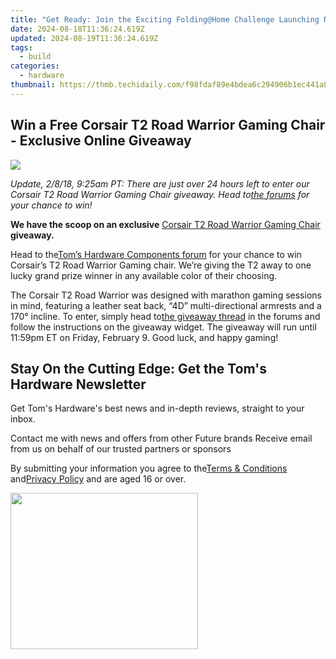 ```yaml
---
title: "Get Ready: Join the Exciting Folding@Home Challenge Launching Next Week"
date: 2024-08-18T11:36:24.619Z
updated: 2024-08-19T11:36:24.619Z
tags:
  - build
categories:
  - hardware
thumbnail: https://thmb.techidaily.com/f98fdaf89e4bdea6c294906b1ec441a8350731ced113bf3e78f52392f565d416.jpg
---
```


## Win a Free Corsair T2 Road Warrior Gaming Chair - Exclusive Online Giveaway

![](https://cdn.mos.cms.futurecdn.net/CjJF3UfSZgV3ENLnNpqarj-320-80.png)

 _Update, 2/8/18, 9:25am PT: There are just over 24 hours left to enter our Corsair T2 Road Warrior Gaming Chair giveaway. Head to[the forums](http://www.tomshardware.co.uk/forum/id-3632617/corsair-gaming-chair-giveaway.html) for your chance to win!_
  
**We have the scoop on an exclusive** [Corsair T2 Road Warrior Gaming Chair](https://tools.techidaily.com) **giveaway.**

 Head to the[Tom’s Hardware Components forum](https://forums.tomshardware.com/threads/corsair-gaming-chair-giveaway.3230627/) for your chance to win Corsair’s T2 Road Warrior Gaming chair. We’re giving the T2 away to one lucky grand prize winner in any available color of their choosing.

 The Corsair T2 Road Warrior was designed with marathon gaming sessions in mind, featuring a leather seat back, “4D” multi-directional armrests and a 170° incline. To enter, simply head to[the giveaway thread](https://forums.tomshardware.com/threads/corsair-gaming-chair-giveaway.3230627/) in the forums and follow the instructions on the giveaway widget. The giveaway will run until 11:59pm ET on Friday, February 9\. Good luck, and happy gaming!

## Stay On the Cutting Edge: Get the Tom's Hardware Newsletter

 Get Tom's Hardware's best news and in-depth reviews, straight to your inbox.

 Contact me with news and offers from other Future brands  Receive email from us on behalf of our trusted partners or sponsors

 By submitting your information you agree to the[Terms & Conditions](https://futureplc.com/terms-conditions/) and[Privacy Policy](https://futureplc.com/privacy-policy/) and are aged 16 or over.

<ins class="adsbygoogle"
     style="display:block"
     data-ad-format="autorelaxed"
     data-ad-client="ca-pub-7571918770474297"
     data-ad-slot="1223367746"></ins>



<ins class="adsbygoogle"
     style="display:block"
     data-ad-client="ca-pub-7571918770474297"
     data-ad-slot="8358498916"
     data-ad-format="auto"
     data-full-width-responsive="true"></ins>



<!-- affiliate ads begin -->
<a href="https://modlily.sjv.io/c/5597632/2072819/17059" target="_top" id="2072819"><img src="//a.impactradius-go.com/display-ad/17059-2072819" border="0" alt="" width="300" height="250"/></a><img height="0" width="0" src="https://imp.pxf.io/i/5597632/2072819/17059" style="position:absolute;visibility:hidden;" border="0" />
<!-- affiliate ads end -->